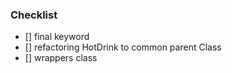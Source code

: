 ### Checklist

- [] final keyword
- [] refactoring HotDrink to common parent Class
- [] wrappers class
